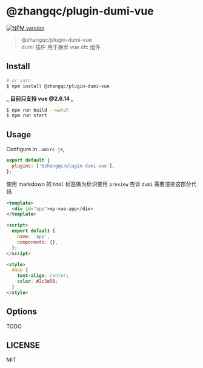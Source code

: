 # @zhangqc/plugin-dumi-vue

[![NPM version](https://img.shields.io/npm/v/@zhangqc/plugin-dumi-vue.svg?style=flat)](https://www.npmjs.com/package/@zhangqc/plugin-dumi-vue)

> @zhangqc/plugin-dumi-vue  
> dumi 插件 用于展示 vue sfc 组件

## Install

```bash
# or yarn
$ npm install @zhangqc/plugin-dumi-vue
```

**_ 目前只支持 vue @2.6.14 _**

```bash
$ npm run build --watch
$ npm run start
```

## Usage

Configure in `.umirc.js`,

```js
export default {
  plugins: ['@zhangqc/plugin-dumi-vue'],
};
```

使用 markdown 的 `html` 标签做为标识使用 `preview` 告诉 `dumi` 需要渲染这部分代码

```html ｜ preview
<template>
  <div id="app">my-vue-app</div>
</template>

<script>
  export default {
    name: 'app',
    components: {},
  };
</script>

<style>
  #app {
    text-align: center;
    color: #2c3e50;
  }
</style>
```

## Options

TODO

## LICENSE

MIT
